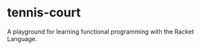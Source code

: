 tennis-court
============

A playground for learning functional programming with the Racket Language.
